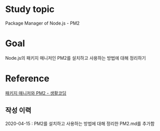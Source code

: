 # Study topic
  
Package Manager of Node.js - PM2  
  
# Goal
  
Node.js의 패키지 매니저인 PM2를 설치하고 사용하는 방법에 대해 정리하기  
  
# Reference
  
<a href = "https://opentutorials.org/course/3332/21133" target = "_blank">패키지 매니저와 PM2 - 생활코딩</a>  
  
## 작성 이력
  
2020-04-15 : PM2를 설치하고 사용하는 방법에 대해 정리한 PM2.md를 추가함  

